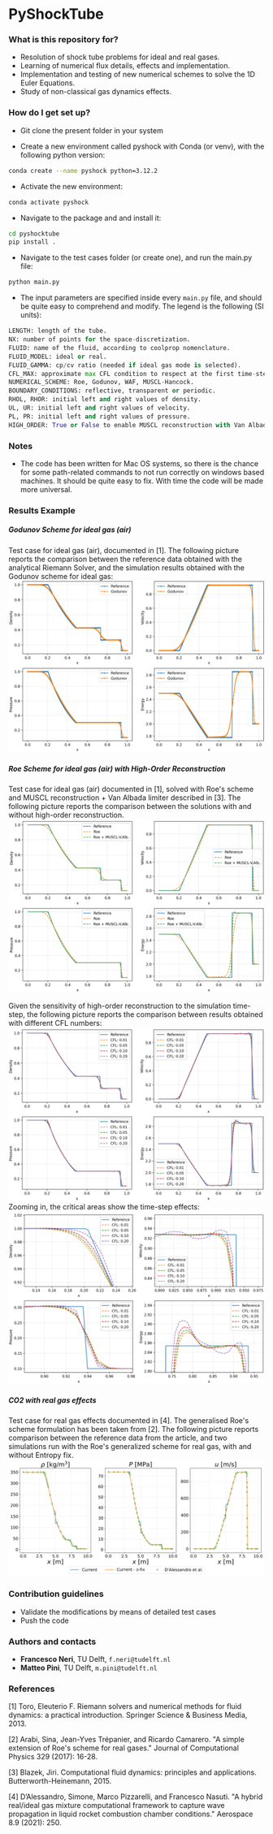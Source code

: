 # PyShockTube #



### What is this repository for? ###

* Resolution of shock tube problems for ideal and real gases.
* Learning of numerical flux details, effects and implementation.
* Implementation and testing of new numerical schemes to solve the 1D Euler Equations.
* Study of non-classical gas dynamics effects.


### How do I get set up? ###

* Git clone the present folder in your system

* Create a new environment called pyshock with Conda (or venv), with the following python version:
```bash
conda create --name pyshock python=3.12.2
```

* Activate the new environment:
```bash
conda activate pyshock
```

* Navigate to the package and and install it:
```bash
cd pyshocktube
pip install .
```

* Navigate to the test cases folder (or create one), and run the main.py file:
```bash
python main.py
```

* The input parameters are specified inside every `main.py` file, and should be quite easy to comprehend and modify. The legend is the following (SI units):
```python
LENGTH: length of the tube.
NX: number of points for the space-discretization.
FLUID: name of the fluid, according to coolprop nomenclature.
FLUID_MODEL: ideal or real.
FLUID_GAMMA: cp/cv ratio (needed if ideal gas mode is selected).
CFL_MAX: approximate max CFL condition to respect at the first time-step.
NUMERICAL_SCHEME: Roe, Godunov, WAF, MUSCL-Hancock.
BOUNDARY_CONDITIONS: reflective, transparent or periodic.
RHOL, RHOR: initial left and right values of density.
UL, UR: initial left and right values of velocity.
PL, PR: initial left and right values of pressure.
HIGH_ORDER: True or False to enable MUSCL reconstruction with Van Albada Limiter.
```



### Notes ###
* The code has been written for Mac OS systems, so there is the chance for some path-related commands to not run correctly
on windows based machines. It should be quite easy to fix. With time the code will be made more universal.





### Results Example ###

##### Godunov Scheme for ideal gas (air) #####
Test case for ideal gas (air), documented in [1].
The following picture reports the comparison between the reference data obtained with the analytical Riemann Solver, and the simulation results obtained with the Godunov scheme for ideal gas:
![Description of image](images/godunov_idealgas.png)

##### Roe Scheme for ideal gas (air) with High-Order Reconstruction #####
Test case for ideal gas (air) documented in [1], solved with Roe's scheme and MUSCL reconstruction + Van Albada limiter described in [3].
The following picture reports the comparison between the solutions with and without high-order reconstruction.
![Description of image](images/high_order_comparison.png)

Given the sensitivity of high-order reconstruction to the simulation time-step, the following picture reports the comparison between results obtained with different CFL numbers:
![Description of image](images/high_order.png)
Zooming in, the critical areas show the time-step effects:
![Description of image](images/high_order_zoom.png)

##### CO2 with real gas effects #####
Test case for real gas effects documented in [4]. The generalised Roe's scheme formulation has been taken from [2].
The following picture reports comparison between the reference data from the article, and two simulations run with the
Roe's generalized scheme for real gas, with and without Entropy fix.
![Description of image](images/co2_validation.png)

### Contribution guidelines ###

* Validate the modifications by means of detailed test cases
* Push the code

### Authors and contacts ###

- **Francesco Neri**, TU Delft, `f.neri@tudelft.nl`
- **Matteo Pini**, TU Delft, `m.pini@tudelft.nl`

### References ###

[1] Toro, Eleuterio F. Riemann solvers and numerical methods for fluid dynamics: a practical introduction. Springer Science & Business Media, 2013.

[2] Arabi, Sina, Jean-Yves Trépanier, and Ricardo Camarero. "A simple extension of Roe's scheme for real gases." Journal of Computational Physics 329 (2017): 16-28.

[3] Blazek, Jiri. Computational fluid dynamics: principles and applications. Butterworth-Heinemann, 2015.

[4] D’Alessandro, Simone, Marco Pizzarelli, and Francesco Nasuti. "A hybrid real/ideal gas mixture computational framework to capture wave propagation in liquid rocket combustion chamber conditions." Aerospace 8.9 (2021): 250.